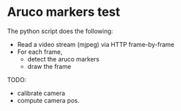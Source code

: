 # Aruco markers test

The python script does the following:
  - Read a video stream (mjpeg) via HTTP frame-by-frame
  - For each frame, 
    - detect the aruco markers
    - draw the frame  

TODO:
  - calibrate camera
  - compute camera pos.
